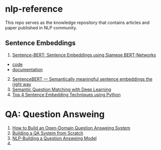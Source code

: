 # nlp-reference
This repo serves as the knowledge repository that contains articles and paper published in NLP community.


## Sentence Embeddings

1. [Sentence-BERT: Sentence Embeddings using Siamese BERT-Networks](https://www.aclweb.org/anthology/D19-1410.pdf)
  - [code](https://github.com/UKPLab/sentence-transformers)
  - [documentation](https://www.sbert.net/)
2. [SentenceBERT — Semantically meaningful sentence embeddings the right way](https://medium.com/dair-ai/tl-dr-sentencebert-8dec326daf4e)
3. [Semantic Question Matching with Deep Learning](https://www.quora.com/q/quoraengineering/Semantic-Question-Matching-with-Deep-Learning)
4. [Top 4 Sentence Embedding Techniques using Python](https://www.analyticsvidhya.com/blog/2020/08/top-4-sentence-embedding-techniques-using-python/)

# QA: Question Answeing
1. [How to Build an Open-Domain Question Answeing System](https://lilianweng.github.io/lil-log/2020/10/29/open-domain-question-answering.html)
2. [Building a QA System from Scratch](https://lilianweng.github.io/lil-log/2020/10/29/open-domain-question-answering.html)
3. [NLP-Building a Question Answeing Model](https://towardsdatascience.com/nlp-building-a-question-answering-model-ed0529a68c54)
4. 
